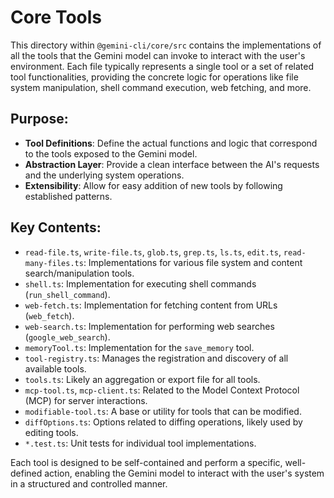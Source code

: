 # Core Tools

This directory within `@gemini-cli/core/src` contains the implementations of all the tools that the Gemini model can invoke to interact with the user's environment. Each file typically represents a single tool or a set of related tool functionalities, providing the concrete logic for operations like file system manipulation, shell command execution, web fetching, and more.

## Purpose:

*   **Tool Definitions**: Define the actual functions and logic that correspond to the tools exposed to the Gemini model.
*   **Abstraction Layer**: Provide a clean interface between the AI's requests and the underlying system operations.
*   **Extensibility**: Allow for easy addition of new tools by following established patterns.

## Key Contents:

*   `read-file.ts`, `write-file.ts`, `glob.ts`, `grep.ts`, `ls.ts`, `edit.ts`, `read-many-files.ts`: Implementations for various file system and content search/manipulation tools.
*   `shell.ts`: Implementation for executing shell commands (`run_shell_command`).
*   `web-fetch.ts`: Implementation for fetching content from URLs (`web_fetch`).
*   `web-search.ts`: Implementation for performing web searches (`google_web_search`).
*   `memoryTool.ts`: Implementation for the `save_memory` tool.
*   `tool-registry.ts`: Manages the registration and discovery of all available tools.
*   `tools.ts`: Likely an aggregation or export file for all tools.
*   `mcp-tool.ts`, `mcp-client.ts`: Related to the Model Context Protocol (MCP) for server interactions.
*   `modifiable-tool.ts`: A base or utility for tools that can be modified.
*   `diffOptions.ts`: Options related to diffing operations, likely used by editing tools.
*   `*.test.ts`: Unit tests for individual tool implementations.

Each tool is designed to be self-contained and perform a specific, well-defined action, enabling the Gemini model to interact with the user's system in a structured and controlled manner.